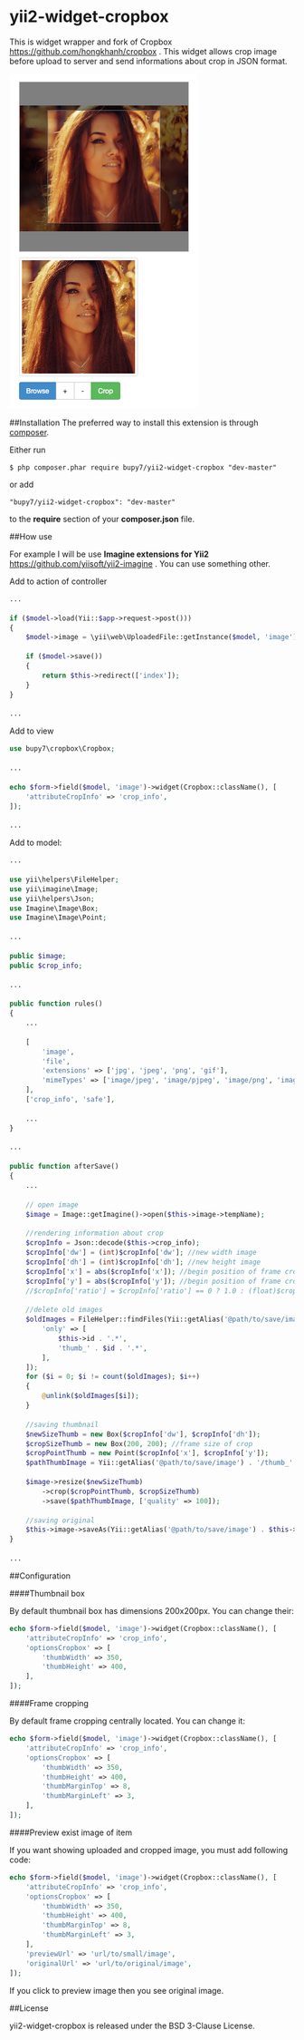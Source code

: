 yii2-widget-cropbox
============

This is widget wrapper and fork of Cropbox https://github.com/hongkhanh/cropbox . This widget allows crop image before upload to server and send informations about crop in JSON format.

![Screenshot](screenshot.png)

##Installation
The preferred way to install this extension is through [composer](http://getcomposer.org/download/).

Either run
```
$ php composer.phar require bupy7/yii2-widget-cropbox "dev-master"
```

or add
```
"bupy7/yii2-widget-cropbox": "dev-master"
```

to the **require** section of your **composer.json** file.

##How use

For example I will be use **Imagine extensions for Yii2** https://github.com/yiisoft/yii2-imagine . You can use something other.

Add to action of controller
```php
...

if ($model->load(Yii::$app->request->post()))
{   
    $model->image = \yii\web\UploadedFile::getInstance($model, 'image');
    
    if ($model->save()) 
    {
        return $this->redirect(['index']);
    }
}

...
```

Add to view
```php
use bupy7\cropbox\Cropbox;

...

echo $form->field($model, 'image')->widget(Cropbox::className(), [
    'attributeCropInfo' => 'crop_info',
]);

...
```

Add to model:
```php
...

use yii\helpers\FileHelper;
use yii\imagine\Image;
use yii\helpers\Json;
use Imagine\Image\Box;
use Imagine\Image\Point;

...

public $image;
public $crop_info;

...

public function rules()
{
    ...
    
    [
        'image', 
        'file', 
        'extensions' => ['jpg', 'jpeg', 'png', 'gif'],
        'mimeTypes' => ['image/jpeg', 'image/pjpeg', 'image/png', 'image/gif'],
    ],
    ['crop_info', 'safe'],
    
    ...
}

...

public function afterSave()
{
    ...
    
    // open image
    $image = Image::getImagine()->open($this->image->tempName);
    
    //rendering information about crop
    $cropInfo = Json::decode($this->crop_info);
    $cropInfo['dw'] = (int)$cropInfo['dw']; //new width image
    $cropInfo['dh'] = (int)$cropInfo['dh']; //new height image
    $cropInfo['x'] = abs($cropInfo['x']); //begin position of frame crop by X
    $cropInfo['y'] = abs($cropInfo['y']); //begin position of frame crop by Y
    //$cropInfo['ratio'] = $cropInfo['ratio'] == 0 ? 1.0 : (float)$cropInfo['ratio']; //ratio image. We don't use in this example
    
    //delete old images
    $oldImages = FileHelper::findFiles(Yii::getAlias('@path/to/save/image'), [
        'only' => [
            $this->id . '.*',
            'thumb_' . $id . '.*',
        ], 
    ]);
    for ($i = 0; $i != count($oldImages); $i++)
    {
        @unlink($oldImages[$i]);
    }
    
    //saving thumbnail
    $newSizeThumb = new Box($cropInfo['dw'], $cropInfo['dh']);
    $cropSizeThumb = new Box(200, 200); //frame size of crop
    $cropPointThumb = new Point($cropInfo['x'], $cropInfo['y']);
    $pathThumbImage = Yii::getAlias('@path/to/save/image') . '/thumb_' . $this->id . '.' . $this->image->getExtension();  
    
    $image->resize($newSizeThumb)
        ->crop($cropPointThumb, $cropSizeThumb)
        ->save($pathThumbImage, ['quality' => 100]);
        
    //saving original
    $this->image->saveAs(Yii::getAlias('@path/to/save/image') . $this->id . '.' . $this->image->getExtension());
}

...
```

##Configuration

####Thumbnail box

By default thumbnail box has dimensions 200x200px. You can change their:

```php
echo $form->field($model, 'image')->widget(Cropbox::className(), [
    'attributeCropInfo' => 'crop_info',
    'optionsCropbox' => [
        'thumbWidth' => 350,
        'thumbHeight' => 400,
    ],
]);
```

####Frame cropping

By default frame cropping centrally located. You can change it:

```php
echo $form->field($model, 'image')->widget(Cropbox::className(), [
    'attributeCropInfo' => 'crop_info',
    'optionsCropbox' => [
        'thumbWidth' => 350,
        'thumbHeight' => 400,
        'thumbMarginTop' => 8,
        'thumbMarginLeft' => 3,
    ],
]);
```

####Preview exist image of item

If you want showing uploaded and cropped image, you must add following code:

```php
echo $form->field($model, 'image')->widget(Cropbox::className(), [
    'attributeCropInfo' => 'crop_info',
    'optionsCropbox' => [
        'thumbWidth' => 350,
        'thumbHeight' => 400,
        'thumbMarginTop' => 8,
        'thumbMarginLeft' => 3,
    ],
    'previewUrl' => 'url/to/small/image',
    'originalUrl' => 'url/to/original/image', 
]);
```

If you click to preview image then you see original image.

##License

yii2-widget-cropbox is released under the BSD 3-Clause License.

